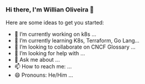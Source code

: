 ### Hi there, I'm Willian Oliveira 👋

Here are some ideas to get you started:

- 🔭 I’m currently working on k8s ...
- 🌱 I’m currently learning K8s, Terraform, Go Lang...
- 👯 I’m looking to collaborate on CNCF Glossary ...
- 🤔 I’m looking for help with ...
- 💬 Ask me about ...
- 📫 How to reach me: ...
- 😄 Pronouns: He/Him ...

